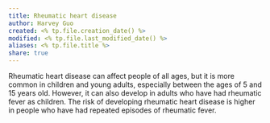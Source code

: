 ```yaml
---
title: Rheumatic heart disease
author: Harvey Guo
created: <% tp.file.creation_date() %>
modified: <% tp.file.last_modified_date() %>
aliases: <% tp.file.title %>
share: true
---
```


 Rheumatic heart disease can affect people of all ages, but it is more common in children and young adults, especially between the ages of 5 and 15 years old. However, it can also develop in adults who have had rheumatic fever as children. The risk of developing rheumatic heart disease is higher in people who have had repeated episodes of rheumatic fever.